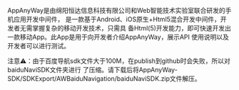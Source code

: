   AppAnyWay是由绵阳恒达信息科技有限公司和Web智能技术实验室联合研发的手机应用开发中间件，
是一款基于Android、iOS原生+Html5混合开发中间件，开发者无需掌握复杂的移动开发技术，只需具
备Html(5)开发能力，即可快速开发出一款移动App。此App是用于向开发者介绍AppAnyWay，展示API
使用说明以及开发者可以进行测试。

注意⚠：由于百度导航sdk文件大于100M，在publish到github时会失败，所以对baiduNaviSDK文件夹进行
       了压缩。请下载后将AppAnyWay-SDK/SDKExport/AWBaiduNavigation/baiduNaviSDK.zip文件解压。
